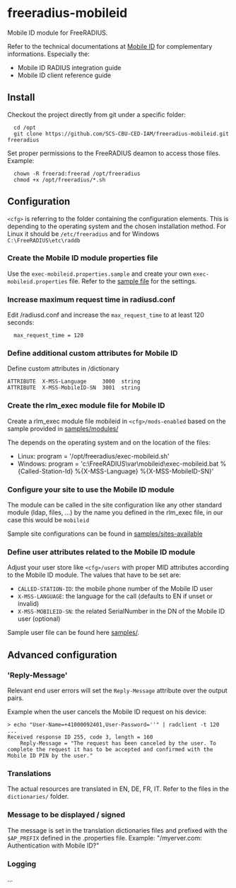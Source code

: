 freeradius-mobileid
===================

Mobile ID module for FreeRADIUS.

Refer to the technical documentations at [Mobile ID](http://swisscom.com/mid "Mobile ID") for complementary informations. Especially the:
* Mobile ID RADIUS integration guide
* Mobile ID client reference guide


## Install

Checkout the project directly from git under a specific folder:
```
  cd /opt
  git clone https://github.com/SCS-CBU-CED-IAM/freeradius-mobileid.git freeradius
```

Set proper permissions to the FreeRADIUS deamon to access those files. Example:
```
  chown -R freerad:freerad /opt/freeradius
  chmod +x /opt/freeradius/*.sh
```


## Configuration

`<cfg>` is referring to the folder containing the configuration elements. This is depending to the operating system and the chosen installation method. For Linux it should be `/etc/freeradius` and for Windows `C:\FreeRADIUS\etc\raddb`

### Create the Mobile ID module properties file

Use the `exec-mobileid.properties.sample` and create your own `exec-mobileid.properties` file. Refer to the [sample file](exec-mobileid.properties.sample) for the settings.

### Increase maximum request time in radiusd.conf

Edit <cfg>/radiusd.conf and increase the `max_request_time` to at least 120 seconds:
```
  max_request_time = 120
```

### Define additional custom attributes for Mobile ID

Define custom attributes in <cfg>/dictionary
```
ATTRIBUTE  X-MSS-Language     3000  string
ATTRIBUTE  X-MSS-MobileID-SN  3001  string
```

### Create the rlm_exec module file for Mobile ID

Create a rlm_exec module file mobileid in `<cfg>/mods-enabled` based on the sample provided in [samples/modules/](samples/modules)

The <program> depends on the operating system and on the location of the files:
 * Linux: program = '/opt/freeradius/exec-mobileid.sh'
 * Windows: program = 'c:\\FreeRADIUS\\var\\mobileid\\exec-mobileid.bat %{Called-Station-Id} %{X-MSS-Language} %{X-MSS-MobileID-SN}'
 
### Configure your site to use the Mobile ID module

The module can be called in the site configuration like any other standard module (ldap, files, ...) by the name you defined in the rlm_exec file, in our case this would be `mobileid`

Sample site configurations can be found in [samples/sites-available](samples/sites-available)

### Define user attributes related to the Mobile ID module

Adjust your user store like `<cfg>/users` with proper MID attributes according to the Mobile ID module. The values that have to be set are:
* `CALLED-STATION-ID`: the mobile phone number of the Mobile ID user
* `X-MSS-LANGUAGE`: the language for the call (defaults to EN if unset or invalid)
* `X-MSS-MOBILEID-SN`: the related SerialNumber in the DN of the Mobile ID user (optional)

Sample user file can be found here [samples/](samples/users.sample).

## Advanced configuration

### 'Reply-Message'

Relevant end user errors will set the `Reply-Message` attribute over the output pairs.

Example when the user cancels the Mobile ID request on his device:
```
> echo "User-Name=+41000092401,User-Password=''" | radclient -t 120 ...
Received response ID 255, code 3, length = 160
    Reply-Message = "The request has been canceled by the user. To complete the request it has to be accepted and confirmed with the Mobile ID PIN by the user."
```

### Translations

The actual resources are translated in EN, DE, FR, IT. Refer to the files in the `dictionaries/` folder.

### Message to be displayed / signed

The message is set in the translation dictionaries files and prefixed with the `$AP_PREFIX` defined in the .properties file.
Example: "/myerver.com: Authentication with Mobile ID?"

### Logging

...